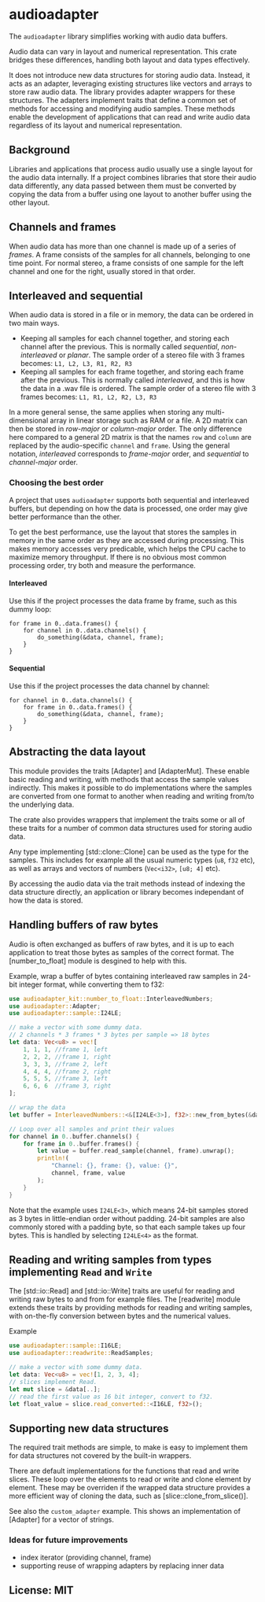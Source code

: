 # audioadapter

The `audioadapter` library simplifies working with audio data buffers.

Audio data can vary in layout and numerical representation.
This crate bridges these differences, handling both layout and data types effectively.

It does not introduce new data structures for storing audio data.
Instead, it acts as an adapter, leveraging existing structures
like vectors and arrays to store raw audio data.
The library provides adapter wrappers for these structures.
The adapters implement traits that define a common set of methods
for accessing and modifying audio samples.
These methods enable the development of applications that can read
and write audio data regardless of its layout and numerical representation.

## Background
Libraries and applications that process audio usually use
a single layout for the audio data internally.
If a project combines libraries that store their audio data differently,
any data passed between them must be converted
by copying the data from a buffer using one layout
to another buffer using the other layout.

## Channels and frames
When audio data has more than one channel is made up of a series of _frames_.
A frame consists of the samples for all channels, belonging to one time point.
For normal stereo, a frame consists of one sample for the left channel
and one for the right, usually stored in that order.

## Interleaved and sequential
When audio data is stored in a file or in memory,
the data can be ordered in two main ways.
- Keeping all samples for each channel together,
  and storing each channel after the previous.
  This is normally called _sequential_, _non-interleaved_ or _planar_.
  The sample order of a stereo file with 3 frames becomes:
  `L1, L2, L3, R1, R2, R3`
- Keeping all samples for each frame together,
  and storing each frame after the previous.
  This is normally called _interleaved_, and this is how the data in a .wav file is ordered.
  The sample order of a stereo file with 3 frames becomes:
  `L1, R1, L2, R2, L3, R3`

In a more general sense, the same applies when storing
any multi-dimensional array in linear storage such as RAM or a file.
A 2D matrix can then be stored in _row-major_ or _column-major_ order.
The only difference here compared to a general 2D matrix is that the names `row` and `column`
are replaced by the audio-specific `channel` and `frame`.
Using the general notation, _interleaved_ corresponds to _frame-major_ order,
and _sequential_ to _channel-major_ order.

### Choosing the best order
A project that uses `audioadapter` supports both sequential and interleaved buffers,
but depending on how the data is processed, one order may give better performance than the other.

To get the best performance, use the layout that stores the samples in memory
in the same order as they are accessed during processing.
This makes memory accesses very predicable, which helps the CPU cache to maximize memory throughput.
If there is no obvious most common processing order,
try both and measure the performance.

#### Interleaved
Use this if the project processes the data frame by frame, such as this dummy loop:
```ignore
for frame in 0..data.frames() {
    for channel in 0..data.channels() {
        do_something(&data, channel, frame);
    }
}
```

#### Sequential
Use this if the project processes the data channel by channel:
```ignore
for channel in 0..data.channels() {
    for frame in 0..data.frames() {
        do_something(&data, channel, frame);
    }
}
```

## Abstracting the data layout
This module provides the traits [Adapter] and [AdapterMut].
These enable basic reading and writing, with methods that access the sample values
indirectly.
This makes it possible to do implementations where the samples are converted
from one format to another when reading and writing from/to the underlying data.

The crate also provides wrappers that implement the traits some or all of these traits
for a number of common data structures used for storing audio data.

Any type implementing [std::clone::Clone] can be used as the type for the samples.
This includes for example all the usual numeric types (`u8`, `f32` etc),
as well as arrays and vectors of numbers (`Vec<i32>`, `[u8; 4]` etc). 

By accessing the audio data via the trait methods instead
of indexing the data structure directly,
an application or library becomes independant of how the data is stored.

## Handling buffers of raw bytes
Audio is often exchanged as buffers of raw bytes, and it is up to each application
to treat those bytes as samples of the correct format.
The [number_to_float] module is desgined to help with this.

Example, wrap a buffer of bytes containing interleaved raw samples in 24-bit integer format,
while converting them to f32:
```rust
use audioadapter_kit::number_to_float::InterleavedNumbers;
use audioadapter::Adapter;
use audioadapter::sample::I24LE;

// make a vector with some dummy data.
// 2 channels * 3 frames * 3 bytes per sample => 18 bytes
let data: Vec<u8> = vec![
    1, 1, 1, //frame 1, left
    2, 2, 2, //frame 1, right
    3, 3, 3, //frame 2, left
    4, 4, 4, //frame 2, right
    5, 5, 5, //frame 3, left
    6, 6, 6  //frame 3, right
];

// wrap the data
let buffer = InterleavedNumbers::<&[I24LE<3>], f32>::new_from_bytes(&data, 2, 3).unwrap();

// Loop over all samples and print their values
for channel in 0..buffer.channels() {
    for frame in 0..buffer.frames() {
        let value = buffer.read_sample(channel, frame).unwrap();
        println!(
            "Channel: {}, frame: {}, value: {}",
            channel, frame, value
        );
    }
}
```

Note that the example uses `I24LE<3>`, which means 24-bit samples
stored as 3 bytes in little-endian order without padding.
24-bit samples are also commonly stored with a padding byte, so that each sample takes up four bytes.
This is handled by selecting `I24LE<4>` as the format.

## Reading and writing samples from types implementing `Read` and `Write`
The [std::io::Read] and [std::io::Write] traits are useful for reading
and writing raw bytes to and from for example files.
The [readwrite] module extends these traits by providing methods for reading and writing samples,
with on-the-fly conversion between bytes and the numerical values.

Example
```rust
use audioadapter::sample::I16LE;
use audioadapter::readwrite::ReadSamples;

// make a vector with some dummy data.
let data: Vec<u8> = vec![1, 2, 3, 4];
// slices implement Read.
let mut slice = &data[..];
// read the first value as 16 bit integer, convert to f32.
let float_value = slice.read_converted::<I16LE, f32>();
```


## Supporting new data structures
The required trait methods are simple, to make is easy to implement them for
data structures not covered by the built-in wrappers.

There are default implementations for the functions that read and write slices.
These loop over the elements to read or write and clone element by element.
These may be overriden if the wrapped data structure provides a more efficient way
of cloning the data, such as [slice::clone_from_slice()].

See also the `custom_adapter` example.
This shows an implementation of [Adapter]
for a vector of strings.

### Ideas for future improvements
- index iterator (providing channel, frame)
- supporting reuse of wrapping adapters by replacing inner data

## License: MIT
